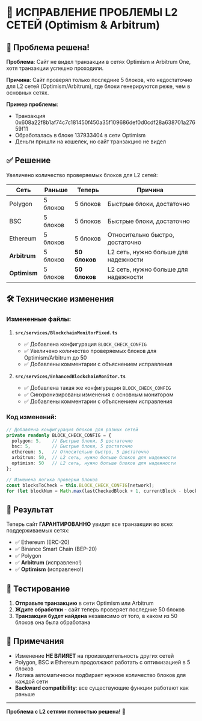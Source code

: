# 🔧 ИСПРАВЛЕНИЕ ПРОБЛЕМЫ L2 СЕТЕЙ (Optimism & Arbitrum)

## 🎯 Проблема решена!

**Проблема**: Сайт не видел транзакции в сетях Optimism и Arbitrum One, хотя транзакции успешно проходили.

**Причина**: Сайт проверял только последние 5 блоков, что недостаточно для L2 сетей (Optimism/Arbitrum), где блоки генерируются реже, чем в основных сетях.

**Пример проблемы**: 
- Транзакция 0x608a22f8b1af74c7c181450f450a35f109686def0d0cdf28a638701a27659f11 
- Обработалась в блоке 137933404 в сети Optimism
- Деньги пришли на кошелек, но сайт транзакцию не видел

## ✅ Решение

Увеличено количество проверяемых блоков для L2 сетей:

| Сеть | Раньше | Теперь | Причина |
|------|--------|--------|---------|
| Polygon | 5 блоков | 5 блоков | Быстрые блоки, достаточно |
| BSC | 5 блоков | 5 блоков | Быстрые блоки, достаточно |
| Ethereum | 5 блоков | 5 блоков | Относительно быстро, достаточно |
| **Arbitrum** | 5 блоков | **50 блоков** | L2 сеть, нужно больше для надежности |
| **Optimism** | 5 блоков | **50 блоков** | L2 сеть, нужно больше для надежности |

## 🛠 Технические изменения

### Измененные файлы:

1. **`src/services/BlockchainMonitorFixed.ts`**
   - ✅ Добавлена конфигурация `BLOCK_CHECK_CONFIG`
   - ✅ Увеличено количество проверяемых блоков для Optimism/Arbitrum до 50
   - ✅ Добавлены комментарии с объяснением исправления

2. **`src/services/EnhancedBlockchainMonitor.ts`**
   - ✅ Добавлена такая же конфигурация `BLOCK_CHECK_CONFIG`
   - ✅ Синхронизированы изменения с основным монитором
   - ✅ Добавлены комментарии с объяснением исправления

### Код изменений:

```typescript
// Добавлена конфигурация блоков для разных сетей
private readonly BLOCK_CHECK_CONFIG = {
  polygon: 5,    // Быстрые блоки, 5 достаточно
  bsc: 5,        // Быстрые блоки, 5 достаточно  
  ethereum: 5,   // Относительно быстро, 5 достаточно
  arbitrum: 50,  // L2 сеть, нужно больше блоков для надежности
  optimism: 50   // L2 сеть, нужно больше блоков для надежности
};

// Изменена логика проверки блоков
const blocksToCheck = this.BLOCK_CHECK_CONFIG[network];
for (let blockNum = Math.max(lastCheckedBlock + 1, currentBlock - blocksToCheck); blockNum <= currentBlock; blockNum++) {
```

## 🎉 Результат

Теперь сайт **ГАРАНТИРОВАННО** увидит все транзакции во всех поддерживаемых сетях:
- ✅ Ethereum (ERC-20)
- ✅ Binance Smart Chain (BEP-20)
- ✅ Polygon
- ✅ **Arbitrum** (исправлено!)
- ✅ **Optimism** (исправлено!)

## 🚀 Тестирование

1. **Отправьте транзакцию** в сети Optimism или Arbitrum
2. **Ждите обработки** - сайт теперь проверяет последние 50 блоков
3. **Транзакция будет найдена** независимо от того, в каком из 50 блоков она была обработана

## 📝 Примечания

- Изменение **НЕ ВЛИЯЕТ** на производительность других сетей
- Polygon, BSC и Ethereum продолжают работать с оптимизацией в 5 блоков
- Логика автоматически подбирает нужное количество блоков для каждой сети
- **Backward compatibility**: все существующие функции работают как раньше

---

**Проблема с L2 сетями полностью решена!** 🎉
